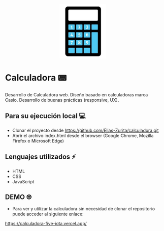 <p align="center">
   <a href="https://calculadora-five-iota.vercel.app/"><img src="https://github.com/Elias-Zurita/calculadora/blob/master/img/icono.png" style= "width: 150px"></a>
</p>

# Calculadora 📟

Desarrollo de Calculadora web. 
Diseño basado en calculadoras marca Casio.
Desarrollo de buenas prácticas (responsive, UX).

## Para su ejecución local :computer:
- Clonar el proyecto desde https://github.com/Elias-Zurita/calculadora.git
- Abrir el archivo index.html desde el browser (Google Chrome, Mozilla Firefox o Microsoft Edge)

## Lenguajes utilizados :zap:
- HTML
- CSS
- JavaScript

## DEMO :globe_with_meridians:
- Para ver y utilizar la calculadora sin necesidad de clonar el repositorio puede acceder al siguiente enlace: 

https://calculadora-five-iota.vercel.app/
